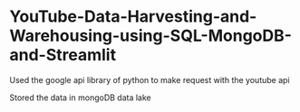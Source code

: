 # YouTube-Data-Harvesting-and-Warehousing-using-SQL-MongoDB-and-Streamlit

Used the google api library of python to make request with the youtube api

Stored the data in mongoDB data lake

